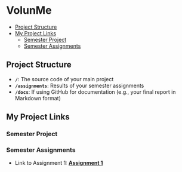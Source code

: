 # VolunMe 

- [Project Structure](#project-structure)
- [My Project Links](#my-project-links)
  - [Semester Project](#semester-project)
  - [Semester Assignments](#semester-assignments)

## Project Structure

- **`/`**: The source code of your main project
- **`/assignments`**: Results of your semester assignments
- **`/docs`**: If using GitHub for documentation (e.g., your final report in Markdown format)

## My Project Links

### Semester Project

<!-- - Link to your production version: [**Production Version**](URL_TO_PRODUCTION_VERSION) <!-- Replace with actual URL -->
<!-- - Link to your final report: [**Final Report**](URL_TO_FINAL_REPORT) <!-- Replace with actual URL -->
<!-- Add more as necessary -->

### Semester Assignments

- Link to Assignment 1: [**Assignment 1**]()
